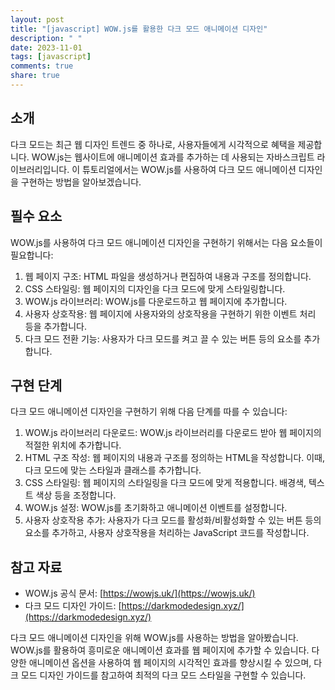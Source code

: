 ```yaml
---
layout: post
title: "[javascript] WOW.js를 활용한 다크 모드 애니메이션 디자인"
description: " "
date: 2023-11-01
tags: [javascript]
comments: true
share: true
---
```


## 소개
다크 모드는 최근 웹 디자인 트렌드 중 하나로, 사용자들에게 시각적으로 혜택을 제공합니다. WOW.js는 웹사이트에 애니메이션 효과를 추가하는 데 사용되는 자바스크립트 라이브러리입니다. 이 튜토리얼에서는 WOW.js를 사용하여 다크 모드 애니메이션 디자인을 구현하는 방법을 알아보겠습니다.

## 필수 요소
WOW.js를 사용하여 다크 모드 애니메이션 디자인을 구현하기 위해서는 다음 요소들이 필요합니다:

1. 웹 페이지 구조: HTML 파일을 생성하거나 편집하여 내용과 구조를 정의합니다.
2. CSS 스타일링: 웹 페이지의 디자인을 다크 모드에 맞게 스타일링합니다.
3. WOW.js 라이브러리: WOW.js를 다운로드하고 웹 페이지에 추가합니다.
4. 사용자 상호작용: 웹 페이지에 사용자와의 상호작용을 구현하기 위한 이벤트 처리 등을 추가합니다.
5. 다크 모드 전환 기능: 사용자가 다크 모드를 켜고 끌 수 있는 버튼 등의 요소를 추가합니다.

## 구현 단계
다크 모드 애니메이션 디자인을 구현하기 위해 다음 단계를 따를 수 있습니다:

1. WOW.js 라이브러리 다운로드: WOW.js 라이브러리를 다운로드 받아 웹 페이지의 적절한 위치에 추가합니다.
2. HTML 구조 작성: 웹 페이지의 내용과 구조를 정의하는 HTML을 작성합니다. 이때, 다크 모드에 맞는 스타일과 클래스를 추가합니다.
3. CSS 스타일링: 웹 페이지의 스타일링을 다크 모드에 맞게 적용합니다. 배경색, 텍스트 색상 등을 조정합니다.
4. WOW.js 설정: WOW.js를 초기화하고 애니메이션 이벤트를 설정합니다.
5. 사용자 상호작용 추가: 사용자가 다크 모드를 활성화/비활성화할 수 있는 버튼 등의 요소를 추가하고, 사용자 상호작용을 처리하는 JavaScript 코드를 작성합니다.

## 참고 자료
- WOW.js 공식 문서: [https://wowjs.uk/](https://wowjs.uk/)
- 다크 모드 디자인 가이드: [https://darkmodedesign.xyz/](https://darkmodedesign.xyz/)

다크 모드 애니메이션 디자인을 위해 WOW.js를 사용하는 방법을 알아봤습니다. WOW.js를 활용하여 흥미로운 애니메이션 효과를 웹 페이지에 추가할 수 있습니다. 다양한 애니메이션 옵션을 사용하여 웹 페이지의 시각적인 효과를 향상시킬 수 있으며, 다크 모드 디자인 가이드를 참고하여 최적의 다크 모드 스타일을 구현할 수 있습니다.